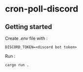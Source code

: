 # cron-poll-discord

## Getting started

Create *.env* file with :

```
DISCORD_TOKEN=<discord bot token>
```

Run :

```
cargo run .
```
